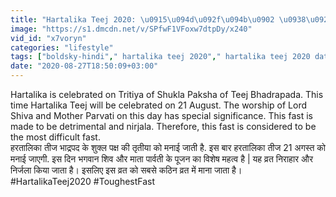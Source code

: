 ```yaml
---
title: "Hartalika Teej 2020: \u0915\u094d\u092f\u094b\u0902 \u0938\u092c\u0938\u0947 \u0915\u0920\u093f\u0928 \u0935\u094d\u0930\u0924\u094b\u0902 \u092e\u0947\u0902 \u0938\u0947 \u090f\u0915 \u092e\u093e\u0928\u093e \u091c\u093e\u0924\u093e \u0939\u0948 \u0939\u0930\u0924\u093e\u0932\u093f\u0915\u093e \u0924\u0940\u091c \u0935\u094d\u0930\u0924 Boldsky"
image: "https://s1.dmcdn.net/v/SPfwF1VFoxw7dtpDy/x240"
vid_id: "x7voryn"
categories: "lifestyle"
tags: ["boldsky-hindi"," hartalika teej 2020"," hartalika teej 2020 date"]
date: "2020-08-27T18:50:09+03:00"
---
```

Hartalika is celebrated on Tritiya of Shukla Paksha of Teej Bhadrapada. This time Hartalika Teej will be celebrated on 21 August. The worship of Lord Shiva and Mother Parvati on this day has special significance. This fast is made to be detrimental and nirjala. Therefore, this fast is considered to be the most difficult fast.  <br>हरतालिका तीज भाद्रपद के शुक्ल पक्ष की तृतीया को मनाई जाती है. इस बार हरतालिका तीज 21 अगस्त को मनाई जाएगी. इस दिन भगवान शिव और माता पार्वती के पूजन का विशेष महत्व है | यह व्रत निराहार और निर्जला किया जाता है। इसलिए इस व्रत को सबसे कठिन व्रत में माना जाता है।  <br>#HartalikaTeej2020 #ToughestFast
